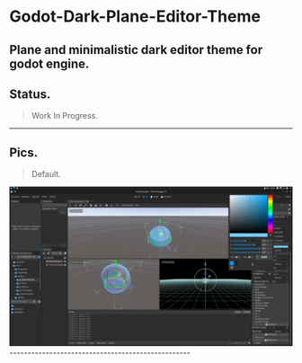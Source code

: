 # Godot-Dark-Plane-Editor-Theme
Plane and minimalistic dark editor theme for godot engine.
--------------------------------------------------

## Status.
> Work In Progress.
--------------------------------------------------

## Pics.

> Default.
<img src="Pics/DarkPlane/DarkPlaneDefault.jpg">
--------------------------------------------------
